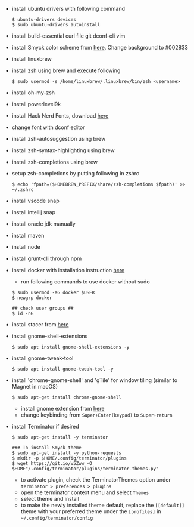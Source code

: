 - install ubuntu drivers with following command
    ```
    $ ubuntu-drivers devices
    $ sudo ubuntu-drivers autoinstall
- install build-essential curl file git dconf-cli vim
- install Smyck color scheme from [here](https://github.com/Mayccoll/Gogh). Change background to #002833
- install linuxbrew
- install zsh using brew and execute following
    ```
    $ sudo usermod -s /home/linuxbrew/.linuxbrew/bin/zsh <username>
- install oh-my-zsh
- install powerlevel9k
- install Hack Nerd Fonts, download [here](https://github.com/ryanoasis/nerd-fonts/blob/master/patched-fonts/Hack/Regular/complete/Hack%20Regular%20Nerd%20Font%20Complete.ttf)
- change font with dconf editor
- install zsh-autosuggestion using brew
- install zsh-syntax-highlighting using brew
- install zsh-completions using brew
- setup zsh-completions by putting following in zshrc
    ```
    $ echo 'fpath=($HOMEBREW_PREFIX/share/zsh-completions $fpath)' >> ~/.zshrc
- install vscode snap
- install intellij snap
- install oracle jdk manually
- install maven
- install node
- install grunt-cli through npm
- install docker with installation instruction [here](https://www.digitalocean.com/community/tutorials/how-to-install-and-use-docker-on-ubuntu-18-04) 
    - run following commands to use docker without sudo
    ```
    $ sudo usermod -aG docker $USER
    $ newgrp docker
    
    ## check user groups ##
    $ id -nG
- install stacer from [here](https://github.com/oguzhaninan/Stacer)
- install gnome-shell-extensions
    ```
    $ sudo apt install gnome-shell-extensions -y
- install gnome-tweak-tool
    ```
    $ sudo apt install gnome-tweak-tool -y
- install 'chrome-gnome-shell' and 'gTile' for window tiling (similar to Magnet in macOS)
    ```
    $ sudo apt-get install chrome-gnome-shell
    ```
    - install gnome extension from [here](https://extensions.gnome.org/extension/28/gtile/)
    - change keybinding from `Super+Enter(keypad)` to `Super+return`

- install Terminator if desired
    ```
    $ sudo apt-get install -y terminator

    ### To install Smyck theme
    $ sudo apt-get install -y python-requests
    $ mkdir -p $HOME/.config/terminator/plugins
    $ wget https://git.io/v5Zww -O $HOME"/.config/terminator/plugins/terminator-themes.py"
    ```
    - to activate plugin, check the TerminatorThemes option under `terminator > preferences > plugins`
    - open the terminator context menu and select `Themes`
    - select theme and install
    - to make the newly installed theme default, replace the `[[default]]` theme with your preferred theme under the `[profiles]` in `~/.config/terminator/config`